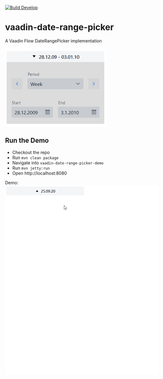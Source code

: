 [![Build Develop](https://img.shields.io/github/workflow/status/xdev-software/vaadin-date-range-picker/Develop%20CI?label=build%20develop)](https://github.com/xdev-software/vaadin-date-range-picker/actions?query=workflow%3A%22Develop+CI%22)
# vaadin-date-range-picker
A Vaadin Flow DateRangePicker implementation

![demo](demo.png)

## Run the Demo
* Checkout the repo
* Run ``mvn clean package``
* Navigate into ``vaadin-date-range-picker-demo`` 
* Run ``mvn jetty:run``
* Open http://localhost:8080

Demo:
![demo](demo.gif)

